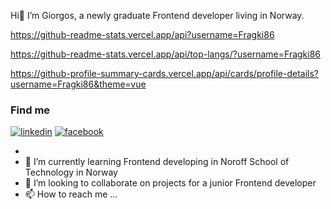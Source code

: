 Hi👋 I’m Giorgos, a newly graduate Frontend developer living in Norway. 

https://github-readme-stats.vercel.app/api?username=Fragki86



https://github-readme-stats.vercel.app/api/top-langs/?username=Fragki86

https://github-profile-summary-cards.vercel.app/api/cards/profile-details?username=Fragki86&theme=vue

### Find me
[![linkedin](https://img.shields.io/badge/LinkedIn-0077b5?style=for-the-badge&logo=LinkedIn&logoColor=white)](https://www.linkedin.com/in/georgios-fragkias-56026382/) [![facebook](https://img.shields.io/badge/Facebook-1877F2?style=for-the-badge&logo=facebook&logoColor=white)](https://www.facebook.com/giorgos.fragkias/)


- 
- 🌱 I’m currently learning Frontend developing in Noroff School of Technology in Norway
- 💞️ I’m looking to collaborate on projects for a junior Frontend developer
- 📫 How to reach me ...
